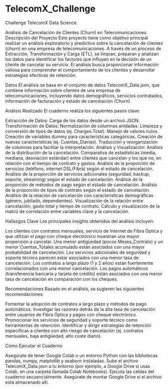 # TelecomX_Challenge
Challenge TelecomX Data Science.

Análisis de Cancelación de Clientes (Churn) en Telecomunicaciones
Descripción del Proyecto
Este proyecto tiene como objetivo principal realizar un análisis exploratorio y predictivo sobre la cancelación de clientes (churn) en una empresa de telecomunicaciones. A través de un proceso de Extracción, Transformación y Carga (ETL), se limpian, preparan y analizan los datos para identificar los factores que influyen en la decisión de un cliente de cancelar su servicio. El análisis busca proporcionar información valiosa para comprender el comportamiento de los clientes y desarrollar estrategias efectivas de retención.

Datos
El análisis se basa en el conjunto de datos TelecomX_Data.json, que contiene información sobre clientes de una empresa de telecomunicaciones, incluyendo datos demográficos, servicios contratados, información de facturación y estado de cancelación (Churn).

Análisis Realizado
El cuaderno realiza los siguientes pasos clave:

Extracción de Datos: Carga de los datos desde un archivo JSON.
Transformación de Datos:
Normalización de columnas anidadas.
Limpieza y conversión de tipos de datos (ej. Charges.Total).
Manejo de valores nulos.
Creación de variables dummy para características categóricas.
Creación de nuevas características (ej. Cuentas_Diarias).
Traducción y reorganización de columnas para facilitar la interpretación.
Análisis y Visualización:
Análisis de la distribución de la cancelación.
Comparativa de estadísticas (media, mediana, desviación estándar) entre clientes que cancelan y los que no, en relación con el tiempo de contrato y gastos.
Análisis de la proporción de servicios (teléfono, internet DSL/Fibra) según el estado de cancelación.
Análisis de la proporción de servicios adicionales (seguridad, backup, soporte, streaming) según el estado de cancelación.
Análisis de la proporción de métodos de pago según el estado de cancelación.
Análisis de la proporción de tipos de contrato según el estado de cancelación.
Análisis de la relación de cancelación con características demográficas (género, jubilado, dependientes).
Visualización de la relación entre cancelación, gasto total y tiempo de contrato.
Cálculo y visualización de la matriz de correlación entre variables clave y la cancelación.

Hallazgos Clave
Los principales insights obtenidos del análisis incluyen:

Los clientes con contratos mensuales, servicio de Internet de Fibra Óptica y que utilizan el pago con cheque electrónico muestran una mayor propensión a cancelar.
Una menor antigüedad (pocos Meses_Contrato) y un menor Cuentas_Totales acumulado están asociados con una mayor probabilidad de cancelación.
Los servicios adicionales de seguridad y soporte técnico parecen estar asociados con una menor tasa de cancelación.
Los contratos a largo plazo (1 y 2 años) están fuertemente correlacionados con una menor cancelación.
Los pagos automáticos (transferencia bancaria y tarjeta de crédito) están asociados con una menor tasa de cancelación en comparación con los cheques.

Recomendaciones
Basado en el análisis, se sugieren las siguientes recomendaciones:

Fomentar la adopción de contratos a largo plazo y métodos de pago automáticos.
Investigar las razones detrás de la alta tasa de cancelación entre usuarios de Fibra Óptica y pagos con cheque electrónico.
Promocionar los servicios de seguridad y soporte técnico como herramientas de retención.
Identificar y dirigir estrategias de retención específicas a clientes con alto riesgo de cancelación (ej. contratos mensuales, baja antigüedad, alto coste diario).

Cómo Ejecutar el Cuaderno

Asegúrate de tener Google Colab o un entorno Python con las bibliotecas pandas, numpy, matplotlib y seaborn instaladas.
Sube el archivo TelecomX_Data.json a tu entorno (por ejemplo, a Google Drive si usas Colab, en una carpeta llamada Colab Notebooks).
Ejecuta las celdas del cuaderno secuencialmente. Asegúrate de montar Google Drive si el archivo está almacenado allí.
